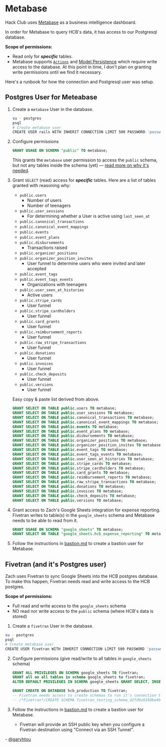 # Metabase

Hack Club uses [Metabase](https://www.metabase.com/) as a business intelligence
dashboard.

In order for Metabase to query HCB's data, it has access to our Postgresql
database.

**Scope of permissions:**

- Read only for **_specific_** tables.
- Metabase supports
  [`Actions`](https://www.metabase.com/docs/latest/databases/users-roles-privileges#privileges-to-enable-actions)
  and [Model Persistence](https://www.metabase.com/docs/latest/databases/users-roles-privileges#privileges-to-enable-model-persistence)
  which require write access to the database. At this point in time, I don't
  plan on granting write permissions until we find it necessary.

Here's a runbook for how the connection and Postgresql user was setup.

## Postgres User for Meteabase

1. Create a `metabase` User in the database.
   ```bash
   su - postgres
   psql
   # Create metabase user
   CREATE USER rails WITH INHERIT CONNECTION LIMIT 500 PASSWORD 'password here';
   ```

2. Configure permissions
   ```sql
   GRANT USAGE ON SCHEMA "public" TO metabase;
   ```

   This grants the `metabase` user permission to access the `public` schema, but
   not any tables inside the schema (yet) —
   [read more on why it's needed](https://stackoverflow.com/questions/17338621/what-does-grant-usage-on-schema-do-exactly).

3. Grant `SELECT` (read) access for **_specific_** tables.
   Here are a list of tables granted with reasoning why:
    - `public.users`
        - Number of users
        - Number of teenagers
    - `public.user_sessions`
        - For determining whether a User is active using `last_seen_at`
    - `public.canonical_transactions`
    - `public.canonical_event_mappings`
    - `public.events`
    - `public.event_plans`
    - `public.disbursements`
        - Transactions raised
    - `public.organizer_positions`
    - `public.organizer_position_invites`
        - User funnel to determine users who were invited and later accepted
    - `public.event_tags`
    - `public.event_tags_events`
        - Organizations with teenagers
    - `public.user_seen_at_histories`
        - Active users
    - `public.stripe_cards`
      - User funnel
   - `public.stripe_cardholders`
      - User funnel
   - `public.card_grants`
      - User funnel
   - `public.reimbursement_reports`
      - User funnel
   - `public.raw_stripe_transactions`
      - User funnel
   - `public.donations`
      - User funnel
   - `public.invoices`
      - User funnel
   - `public.check_deposits`
      - User funnel
   - `public.versions`
      - User funnel

   Easy copy & paste list derived from above.
   ```sql
   GRANT SELECT ON TABLE public.users TO metabase;
   GRANT SELECT ON TABLE public.user_sessions TO metabase;
   GRANT SELECT ON TABLE public.canonical_transactions TO metabase;
   GRANT SELECT ON TABLE public.canonical_event_mappings TO metabase;
   GRANT SELECT ON TABLE public.events TO metabase;
   GRANT SELECT ON TABLE public.event_plans TO metabase;
   GRANT SELECT ON TABLE public.disbursements TO metabase;
   GRANT SELECT ON TABLE public.organizer_positions TO metabase;
   GRANT SELECT ON TABLE public.organizer_position_invites TO metabase;
   GRANT SELECT ON TABLE public.event_tags TO metabase;
   GRANT SELECT ON TABLE public.event_tags_events TO metabase;
   GRANT SELECT ON TABLE public.user_seen_at_histories TO metabase;
   GRANT SELECT ON TABLE public.stripe_cards TO metabase;
   GRANT SELECT ON TABLE public.stripe_cardholders TO metabase;
   GRANT SELECT ON TABLE public.card_grants TO metabase;
   GRANT SELECT ON TABLE public.reimbursement_reports TO metabase;
   GRANT SELECT ON TABLE public.raw_stripe_transactions TO metabase;
   GRANT SELECT ON TABLE public.donations TO metabase;
   GRANT SELECT ON TABLE public.invoices TO metabase;
   GRANT SELECT ON TABLE public.check_deposits TO metabase;
   GRANT SELECT ON TABLE public.versions TO metabase;
   ```

4. Grant access to Zach's Google Sheets integration for expense reporting.
   Fivetran writes to table(s) in the `google_sheets` schema and Metabase needs
   to be able to read from it.
   ```sql
   GRANT USAGE ON SCHEMA "google_sheets" TO metabase;
   GRANT SELECT ON TABLE "google_sheets.hcb_expense_reporting" TO metabase;
   ```

5. Follow the instructions in [bastion.md](bastion.md) to create a bastion user
   for Metabase.

## Fivetran (and it's Postgres user)

Zach uses Fivetran to sync Google Sheets into the HCB postgres database. To make
this happen, Fivetran needs read and write access to the HCB postgres.

**Scope of permissions:**

- Full read and write access to the `google_sheets` schema
- NO read nor write access to the `public` schema (where HCB's data is stored)

1. Create a `fivetran` User in the database.

```bash
su - postgres
psql
# Create metabase user
CREATE USER fivetran WITH INHERIT CONNECTION LIMIT 500 PASSWORD 'password here';
```

2. Configure permissions (give read/write to all tables in `google_sheets`
   schema)
   ```sql
   GRANT ALL PRIVILEGES ON SCHEMA google_sheets TO fivetran;
   GRANT all on all tables in schema google_sheets to fivetran;
   ALTER DEFAULT PRIVILEGES IN SCHEMA google_sheets GRANT SELECT, INSERT, UPDATE, DELETE ON TABLES TO fivetran;

   GRANT CREATE ON DATABASE hcb_production TO fivetran;
   -- Fivetran needs access to create schemas to run it's connection tests. Ex:
   -- /*Fivetran*/CREATE SCHEMA fivetran_testing_schema_d2fd9a9160be4b1ab714d1b4cd9c48a2
   ```

3. Follow the instructions in [bastion.md](bastion.md) to create a bastion user
   for Metabase.
    - Fivetran will provide an SSH public key when you configure a Fivetran
      destination using "Connect via an SSH Tunnel".

\- [@garyhtou](https://garytou.com)
